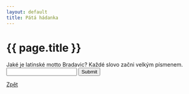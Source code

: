 ```yaml
---
layout: default
title: Pátá hádanka
---
```

<div class="uvod">
<h1>{{ page.title }}</h1>

<p>
 <form name="myForm" onsubmit="return validateForm5()" method="post">
Jaké je latinské motto Bradavic? Každé slovo začni velkým písmenem.<input type="text" name="fname">
<input type="submit" value="Submit">
</form> 
</p>

 <a href="{{ site.baseurl }}//uvody/hp_uvod.html">Zpět</a>

 <?div>
<script src="{{ site.baseurl }}//assets/js/hadanky_hp.js"></script> 